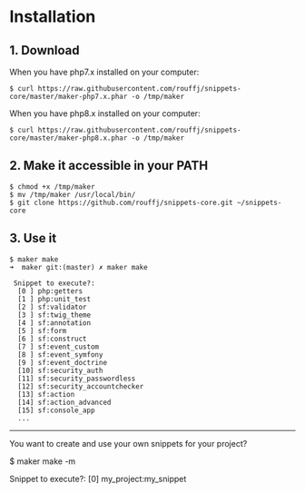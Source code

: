 # Installation

## 1. Download

When you have php7.x installed on your computer:

```
$ curl https://raw.githubusercontent.com/rouffj/snippets-core/master/maker-php7.x.phar -o /tmp/maker
```

When you have php8.x installed on your computer:

```
$ curl https://raw.githubusercontent.com/rouffj/snippets-core/master/maker-php8.x.phar -o /tmp/maker
```

## 2. Make it accessible in your PATH

```
$ chmod +x /tmp/maker
$ mv /tmp/maker /usr/local/bin/
$ git clone https://github.com/rouffj/snippets-core.git ~/snippets-core
```

## 3. Use it

```
$ maker make
➜  maker git:(master) ✗ maker make

 Snippet to execute?:
  [0 ] php:getters
  [1 ] php:unit_test
  [2 ] sf:validator
  [3 ] sf:twig_theme
  [4 ] sf:annotation
  [5 ] sf:form
  [6 ] sf:construct
  [7 ] sf:event_custom
  [8 ] sf:event_symfony
  [9 ] sf:event_doctrine
  [10] sf:security_auth
  [11] sf:security_passwordless
  [12] sf:security_accountchecker
  [13] sf:action
  [14] sf:action_advanced
  [15] sf:console_app
  ...
```

---

You want to create and use your own snippets for your project?

$ maker make -m

 Snippet to execute?:
  [0] my_project:my_snippet
